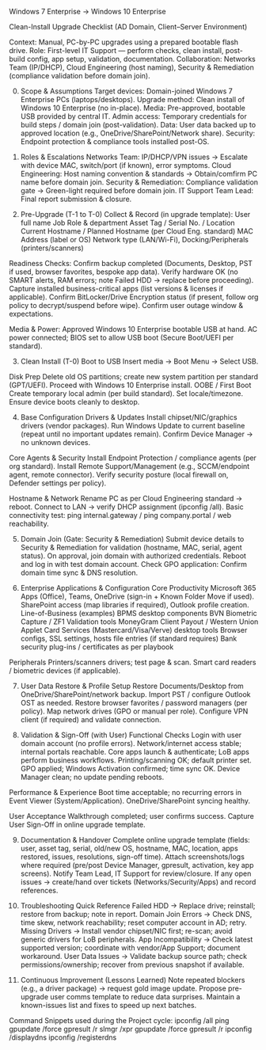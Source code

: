 Windows 7 Enterprise → Windows 10 Enterprise

Clean-Install Upgrade Checklist (AD Domain, Client–Server Environment)

Context: Manual, PC-by-PC upgrades using a prepared bootable flash drive.
Role: First-level IT Support — perform checks, clean install, post-build config, app setup, validation, documentation.
Collaboration: Networks Team (IP/DHCP), Cloud Engineering (host naming), Security & Remediation (compliance validation before domain join).

0) Scope & Assumptions
 Target devices: Domain-joined Windows 7 Enterprise PCs (laptops/desktops).
 Upgrade method: Clean install of Windows 10 Enterprise (no in-place).
 Media: Pre-approved, bootable USB provided by central IT.
 Admin access: Temporary credentials for build steps / domain join (post-validation).
 Data: User data backed up to approved location (e.g., OneDrive/SharePoint/Network share).
 Security: Endpoint protection & compliance tools installed post-OS.

1) Roles & Escalations
Networks Team: IP/DHCP/VPN issues → Escalate with device MAC, switch/port (if known), error symptoms.
Cloud Engineering: Host naming convention & standards → Obtain/comfirm PC name before domain join.
Security & Remediation: Compliance validation gate → Green-light required before domain join.
IT Support Team Lead: Final report submission & closure.

2) Pre-Upgrade (T-1 to T-0)
Collect & Record (in upgrade template):
 User full name Job Role & department
 Asset Tag / Serial No. / Location
 Current Hostname / Planned Hostname (per Cloud Eng. standard)
 MAC Address (label or OS)
 Network type (LAN/Wi-Fi), Docking/Peripherals (printers/scanners)

Readiness Checks:
 Confirm backup completed (Documents, Desktop, PST if used, browser favorites, bespoke app data).
 Verify hardware OK (no SMART alerts, RAM errors; note Failed HDD → replace before proceeding).
 Capture installed business-critical apps (list versions & licenses if applicable).
 Confirm BitLocker/Drive Encryption status (if present, follow org policy to decrypt/suspend before wipe).
 Confirm user outage window & expectations.

Media & Power:
 Approved Windows 10 Enterprise bootable USB at hand.
 AC power connected; BIOS set to allow USB boot (Secure Boot/UEFI per standard).

3) Clean Install (T-0)
Boot to USB
 Insert media → Boot Menu → Select USB.

Disk Prep
 Delete old OS partitions; create new system partition per standard (GPT/UEFI).
 Proceed with Windows 10 Enterprise install.
OOBE / First Boot
 Create temporary local admin (per build standard).
 Set locale/timezone.
 Ensure device boots cleanly to desktop.

4) Base Configuration
Drivers & Updates
 Install chipset/NIC/graphics drivers (vendor packages).
 Run Windows Update to current baseline (repeat until no important updates remain).
 Confirm Device Manager → no unknown devices.

Core Agents & Security
 Install Endpoint Protection / compliance agents (per org standard).
 Install Remote Support/Management (e.g., SCCM/endpoint agent, remote connector).
 Verify security posture (local firewall on, Defender settings per policy).

Hostname & Network
 Rename PC as per Cloud Engineering standard → reboot.
 Connect to LAN → verify DHCP assignment (ipconfig /all).
 Basic connectivity test: ping internal.gateway / ping company.portal / web reachability.

5) Domain Join (Gate: Security & Remediation)
 Submit device details to Security & Remediation for validation (hostname, MAC, serial, agent status).
 On approval, join domain with authorized credentials.
 Reboot and log in with test domain account.
 Check GPO application:
 Confirm domain time sync & DNS resolution.

6) Enterprise Applications & Configuration
Core Productivity
 Microsoft 365 Apps (Office), Teams, OneDrive (sign-in + Known Folder Move if used).
 SharePoint access (map libraries if required), Outlook profile creation.
Line-of-Business (examples)
 BPMS desktop components
 BVN Biometric Capture / ZF1 Validation tools
 MoneyGram Client Payout / Western Union Applet
 Card Services (Mastercard/Visa/Verve) desktop tools
 Browser configs, SSL settings, hosts file entries (if standard requires)
 Bank security plug-ins / certificates as per playbook

Peripherals
 Printers/scanners drivers; test page & scan.
 Smart card readers / biometric devices (if applicable).

7) User Data Restore & Profile Setup
 Restore Documents/Desktop from OneDrive/SharePoint/network backup.
 Import PST / configure Outlook OST as needed.
 Restore browser favorites / password managers (per policy).
 Map network drives (GPO or manual per role).
 Configure VPN client (if required) and validate connection.

8) Validation & Sign-Off (with User)
Functional Checks
 Login with user domain account (no profile errors).
 Network/internet access stable; internal portals reachable.
 Core apps launch & authenticate; LoB apps perform business workflows.
 Printing/scanning OK; default printer set.
 GPO applied; Windows Activation confirmed; time sync OK.
 Device Manager clean; no update pending reboots.

Performance & Experience
 Boot time acceptable; no recurring errors in Event Viewer (System/Application).
 OneDrive/SharePoint syncing healthy.

User Acceptance
 Walkthrough completed; user confirms success.
 Capture User Sign-Off in online upgrade template.

9) Documentation & Handover
 Complete online upgrade template (fields: user, asset tag, serial, old/new OS, hostname, MAC, location, apps restored, issues, resolutions, sign-off time).
 Attach screenshots/logs where required (pre/post Device Manager, gpresult, activation, key app screens).
 Notify Team Lead, IT Support for review/closure.
 If any open issues → create/hand over tickets (Networks/Security/Apps) and record references.

10) Troubleshooting Quick Reference
Failed HDD → Replace drive; reinstall; restore from backup; note in report.
Domain Join Errors → Check DNS, time skew, network reachability; reset computer account in AD; retry.
Missing Drivers → Install vendor chipset/NIC first; re-scan; avoid generic drivers for LoB peripherals.
App Incompatibility → Check latest supported version; coordinate with vendor/App Support; document workaround.
User Data Issues → Validate backup source path; check permissions/ownership; recover from previous snapshot if available.

11) Continuous Improvement (Lessons Learned)
 Note repeated blockers (e.g., a driver package) → request gold image update.
 Propose pre-upgrade user comms template to reduce data surprises.
 Maintain a known-issues list and fixes to speed up next batches.  

Command Snippets used during the Project cycle:
ipconfig /all
ping <intranet-hostname>
gpupdate /force
gpresult /r
slmgr /xpr
gpupdate /force
gpresult /r
ipconfig /displaydns
ipconfig /registerdns
